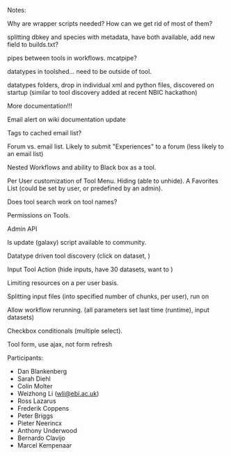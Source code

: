 Notes:

Why are wrapper scripts needed? How can we get rid of most of them?

splitting dbkey and species with metadata, have both available, add new field to builds.txt?

pipes between tools in workflows. mcatpipe?

datatypes in toolshed... need to be outside of tool.

datatypes folders, drop in individual xml and python files, discovered on startup (similar to tool discovery added at recent NBIC hackathon)

More documentation!!!

Email alert on wiki documentation update

Tags to cached email list?

Forum vs. email list. Likely to submit "Experiences" to a forum (less likely to an email list)

Nested Workflows and ability to Black box as a tool.

Per User customization of Tool Menu. Hiding (able to unhide). A Favorites List (could be set by user, or predefined by an admin).

Does tool search work on tool names?

Permissions on Tools.

Admin API

Is update (galaxy) script available to community.

Datatype driven tool discovery (click on dataset, )

Input Tool Action (hide inputs, have 30 datasets, want to )

Limiting resources on a per user basis.

Splitting input files (into specified number of chunks, per user), run on

Allow workflow rerunning. (all parameters set last time (runtime), input datasets)

Checkbox conditionals (multiple select).

Tool form, use ajax, not form refresh

Participants:

* Dan Blankenberg
* Sarah Diehl
* Colin Molter
* Weizhong Li (wli@ebi.ac.uk)
* Ross Lazarus
* Frederik Coppens
* Peter Briggs
* Pieter Neerincx
* Anthony Underwood
* Bernardo Clavijo
* Marcel Kempenaar


